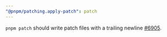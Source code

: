 ```yaml
---
"@pnpm/patching.apply-patch": patch
---
```


`pnpm patch` should write patch files with a trailing newline [#6905](https://github.com/pnpm/pnpm/pull/6905).
